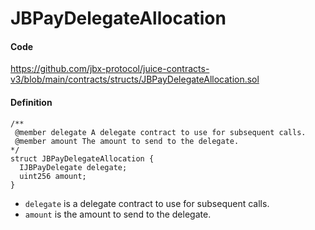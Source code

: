 # JBPayDelegateAllocation

#### Code

https://github.com/jbx-protocol/juice-contracts-v3/blob/main/contracts/structs/JBPayDelegateAllocation.sol

#### Definition

```
/**
 @member delegate A delegate contract to use for subsequent calls.
 @member amount The amount to send to the delegate.
*/
struct JBPayDelegateAllocation {
  IJBPayDelegate delegate;
  uint256 amount;
}
```

* `delegate` is a delegate contract to use for subsequent calls.
* `amount` is the amount to send to the delegate.